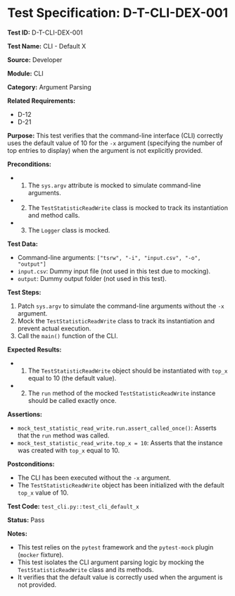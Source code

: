 # Test Specification: D-T-CLI-DEX-001

**Test ID:** D-T-CLI-DEX-001

**Test Name:** CLI - Default X

**Source:** Developer

**Module:** CLI

**Category:** Argument Parsing

**Related Requirements:**

*   D-12
*   D-21

**Purpose:**
This test verifies that the command-line interface (CLI) correctly uses the default value of 10 for the `-x` argument (specifying the number of top entries to display) when the argument is not explicitly provided.

**Preconditions:**

*   1) The `sys.argv` attribute is mocked to simulate command-line arguments.
*   2) The `TestStatisticReadWrite` class is mocked to track its instantiation and method calls.
*   3) The `Logger` class is mocked.

**Test Data:**

*   Command-line arguments: `["tsrw", "-i", "input.csv", "-o", "output"]`
*   `input.csv`: Dummy input file (not used in this test due to mocking).
*   `output`: Dummy output folder (not used in this test).

**Test Steps:**

1.  Patch `sys.argv` to simulate the command-line arguments without the `-x` argument.
2.  Mock the `TestStatisticReadWrite` class to track its instantiation and prevent actual execution.
3.  Call the `main()` function of the CLI.

**Expected Results:**

*   1) The `TestStatisticReadWrite` object should be instantiated with `top_x` equal to 10 (the default value).
*   2) The `run` method of the mocked `TestStatisticReadWrite` instance should be called exactly once.

**Assertions:**

*   `mock_test_statistic_read_write.run.assert_called_once()`: Asserts that the `run` method was called.
*   `mock_test_statistic_read_write.top_x = 10`: Asserts that the instance was created with `top_x` equal to 10.

**Postconditions:**

*   The CLI has been executed without the `-x` argument.
*   The `TestStatisticReadWrite` object has been initialized with the default `top_x` value of 10.

**Test Code:** `test_cli.py::test_cli_default_x`

**Status:** Pass

**Notes:**

*   This test relies on the `pytest` framework and the `pytest-mock` plugin (`mocker` fixture).
*   This test isolates the CLI argument parsing logic by mocking the `TestStatisticReadWrite` class and its methods.
*   It verifies that the default value is correctly used when the argument is not provided.
